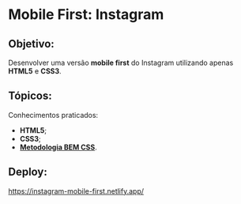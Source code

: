 # Mobile First: Instagram

## Objetivo:
Desenvolver uma versão **mobile first** do Instagram utilizando apenas **HTML5** e **CSS3**.

## Tópicos:
Conhecimentos praticados:  
- **HTML5**;
- **CSS3**;
- **[Metodologia BEM CSS](http://getbem.com/naming/)**.

## Deploy:

https://instagram-mobile-first.netlify.app/
